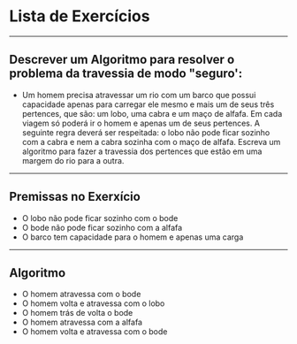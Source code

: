 # Lista de Exercícios
---
## Descrever um Algoritmo para resolver o problema da travessia de modo "seguro':
- Um homem precisa atravessar um rio com um barco que possui capacidade apenas para carregar ele mesmo e mais um de seus três pertences, que são: um lobo, uma cabra e um maço de alfafa. Em cada viagem só poderá ir o homem e apenas um de seus pertences. A seguinte regra deverá ser respeitada: o lobo não pode ficar sozinho com a cabra e nem a cabra sozinha com o maço de alfafa. Escreva um algoritmo para fazer a travessia dos pertences que estão em uma margem do rio para a outra.
---
## Premissas no Exerxício
- O lobo não pode ficar sozinho com o bode
- O bode não pode ficar sozinho com a alfafa
- O barco tem capacidade para o homem e apenas uma carga
---
## Algoritmo
- O homem atravessa com o bode
- O homem volta e atravessa com o lobo
- O homem trás de volta o bode
- O homem atravessa com a alfafa
- O homem volta e atravessa com o bode